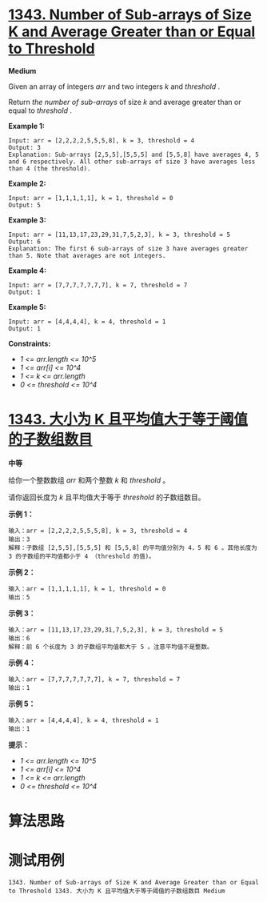 # [1343. Number of Sub-arrays of Size K and Average Greater than or Equal to Threshold][enTitle]

**Medium**

Given an array of integers  *arr*  and two integers  *k*  and  *threshold* .

Return  *the number of sub-arrays*  of size  *k*  and average greater than or equal to  *threshold* .



**Example 1:** 

```
Input: arr = [2,2,2,2,5,5,5,8], k = 3, threshold = 4
Output: 3
Explanation: Sub-arrays [2,5,5],[5,5,5] and [5,5,8] have averages 4, 5 and 6 respectively. All other sub-arrays of size 3 have averages less than 4 (the threshold).

```

**Example 2:** 

```
Input: arr = [1,1,1,1,1], k = 1, threshold = 0
Output: 5

```

**Example 3:** 

```
Input: arr = [11,13,17,23,29,31,7,5,2,3], k = 3, threshold = 5
Output: 6
Explanation: The first 6 sub-arrays of size 3 have averages greater than 5. Note that averages are not integers.

```

**Example 4:** 

```
Input: arr = [7,7,7,7,7,7,7], k = 7, threshold = 7
Output: 1

```

**Example 5:** 

```
Input: arr = [4,4,4,4], k = 4, threshold = 1
Output: 1

```



**Constraints:** 

-  *1 <= arr.length <= 10^5*  
-  *1 <= arr[i] <= 10^4*  
-  *1 <= k <= arr.length*  
-  *0 <= threshold <= 10^4* 


# [1343. 大小为 K 且平均值大于等于阈值的子数组数目][cnTitle]

**中等**

给你一个整数数组  *arr*  和两个整数  *k*  和  *threshold*  。

请你返回长度为  *k*  且平均值大于等于  *threshold*  的子数组数目。



**示例 1：** 

```
输入：arr = [2,2,2,2,5,5,5,8], k = 3, threshold = 4
输出：3
解释：子数组 [2,5,5],[5,5,5] 和 [5,5,8] 的平均值分别为 4，5 和 6 。其他长度为 3 的子数组的平均值都小于 4 （threshold 的值)。

```

**示例 2：** 

```
输入：arr = [1,1,1,1,1], k = 1, threshold = 0
输出：5

```

**示例 3：** 

```
输入：arr = [11,13,17,23,29,31,7,5,2,3], k = 3, threshold = 5
输出：6
解释：前 6 个长度为 3 的子数组平均值都大于 5 。注意平均值不是整数。

```

**示例 4：** 

```
输入：arr = [7,7,7,7,7,7,7], k = 7, threshold = 7
输出：1

```

**示例 5：** 

```
输入：arr = [4,4,4,4], k = 4, threshold = 1
输出：1

```



**提示：** 

-  *1 <= arr.length <= 10^5*  
-  *1 <= arr[i] <= 10^4*  
-  *1 <= k <= arr.length*  
-  *0 <= threshold <= 10^4* 




# 算法思路

# 测试用例
```
1343. Number of Sub-arrays of Size K and Average Greater than or Equal to Threshold 1343. 大小为 K 且平均值大于等于阈值的子数组数目 Medium
```

[enTitle]: https://leetcode.com/problems/number-of-sub-arrays-of-size-k-and-average-greater-than-or-equal-to-threshold/
[cnTitle]: https://leetcode-cn.com/problems/number-of-sub-arrays-of-size-k-and-average-greater-than-or-equal-to-threshold/
